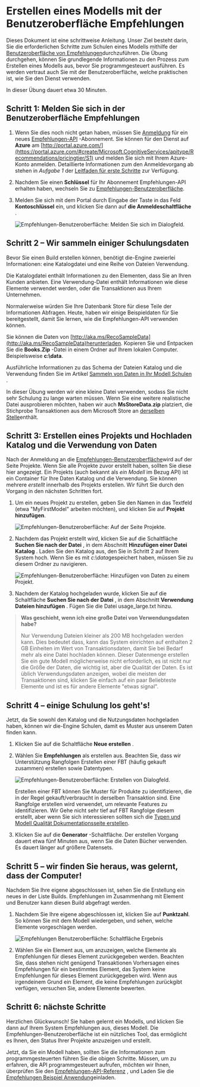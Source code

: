<properties
    pageTitle="Erstellen eines Modells mit der UI Recommnendations | Microsoft Azure"
    description="Azure maschinellen Learning Empfehlungen - Erstellen eines Modells mit der Benutzeroberfläche Empfehlungen"
    services="cognitive-services"
    documentationCenter=""
    authors="luiscabrer"
    manager="jhubbard"
    editor="cgronlun"/>

<tags
    ms.service="cognitive-services"
    ms.workload="data-services"
    ms.tgt_pltfrm="na"
    ms.devlang="na"
    ms.topic="article"
    ms.date="10/11/2016"
    ms.author="luisca"/>

# <a name="building-a-model-with-the-recommendations-ui"></a>Erstellen eines Modells mit der Benutzeroberfläche Empfehlungen

Dieses Dokument ist eine schrittweise Anleitung. Unser Ziel besteht darin, Sie die erforderlichen Schritte zum Schulen eines Modells mithilfe der [Benutzeroberfläche von Empfehlungen](https://recommendations-portal.azurewebsites.net/)durchzuführen.
Die Übung durchgehen, können Sie grundlegende Informationen zu den Prozess zum Erstellen eines Modells aus, bevor Sie programmgesteuert ausführen. Es werden vertraut auch Sie mit der Benutzeroberfläche, welche praktischen ist, wie Sie den Dienst verwenden.

In dieser Übung dauert etwa 30 Minuten.

<a name="Step1"></a>
## <a name="step-1---sign-in-to-the-recommendations-ui"></a>Schritt 1: Melden Sie sich in der Benutzeroberfläche Empfehlungen ##

1. Wenn Sie dies noch nicht getan haben, müssen Sie [Anmeldung](https://portal.azure.com/#create/Microsoft.CognitiveServices/apitype/Recommendations/pricingtier/S1) für ein neues [Empfehlungen-API](https://www.microsoft.com/cognitive-services/en-us/recommendations-api) -Abonnement. Sie können für den Dienst auf **Azure** am [http://portal.azure.com/](https://portal.azure.com/#create/Microsoft.CognitiveServices/apitype/Recommendations/pricingtier/S1) und melden Sie sich mit Ihrem Azure-Konto anmelden. Detaillierte Informationen zum den Anmeldevorgang ab stehen in *Aufgabe 1* der [Leitfaden für erste Schritte](cognitive-services-recommendations-quick-start.md) zur Verfügung. 

1. Nachdem Sie einen **Schlüssel** für Ihr Abonnement Empfehlungen-API erhalten haben, wechseln Sie zu [Empfehlungen-Benutzeroberfläche](https://recommendations-portal.azurewebsites.net/). 

1. Melden Sie sich mit dem Portal durch Eingabe der Taste in das Feld **Kontoschlüssel** ein, und klicken Sie dann auf **die Anmeldeschaltfläche** .

    ![Empfehlungen-Benutzeroberfläche: Melden Sie sich im Dialogfeld.][reco_signin]


<a name="Step2"></a>
## <a name="step-2---lets-gather-some-training-data"></a>Schritt 2 – Wir sammeln einiger Schulungsdaten ##

Bevor Sie einen Build erstellen können, benötigt die-Engine zweierlei Informationen: eine Katalogdatei und eine Reihe von Dateien Verwendung. 

Die Katalogdatei enthält Informationen zu den Elementen, dass Sie an Ihren Kunden anbieten. Eine Verwendung-Datei enthält Informationen wie diese Elemente verwendet werden, oder die Transaktionen aus Ihrem Unternehmen.

Normalerweise würden Sie Ihre Datenbank Store für diese Teile der Informationen Abfragen. Heute, haben wir einige Beispieldaten für Sie bereitgestellt, damit Sie lernen, wie die Empfehlungen-API verwenden können.

Sie können die Daten von [http://aka.ms/RecoSampleData](http://aka.ms/RecoSampleData)herunterladen. Kopieren Sie und Entpacken Sie die **Books.Zip** -Datei in einem Ordner auf Ihrem lokalen Computer. Beispielsweise **c:\data**.

Ausführliche Informationen zu das Schema der Dateien Katalog und die Verwendung finden Sie im Artikel [Sammeln von Daten in Ihr Modell Schulen](cognitive-services-recommendations-collecting-data.md) .
 
In dieser Übung werden wir eine kleine Datei verwenden, sodass Sie nicht sehr Schulung zu lange warten müssen. Wenn Sie eine weitere realistische Datei ausprobieren möchten, haben wir auch **MsStoreData.zip** platziert, die Stichprobe Transaktionen aus dem Microsoft Store an [derselben Stelle](http://aka.ms/RecoSampleData)enthält.

<a name="Step3"></a>
## <a name="step-3---create-a-project-and-upload-catalog-and-usage-data"></a>Schritt 3: Erstellen eines Projekts und Hochladen Katalog und die Verwendung von Daten ##

Nach der Anmeldung an die [Empfehlungen-Benutzeroberfläche](https://recommendations-portal.azurewebsites.net/)wird auf der Seite Projekte. Wenn Sie alle Projekte zuvor erstellt haben, sollten Sie diese hier angezeigt.
Ein Projekts (auch bekannt als *ein Modell* im Bezug API) ist ein Container für Ihre Daten Katalog und die Verwendung. Sie können mehrere *erstellt* innerhalb des Projekts erstellen. Wir führt Sie durch den Vorgang in den nächsten Schritten fort.

1. Um ein neues Projekt zu erstellen, geben Sie den Namen in das Textfeld (etwa "MyFirstModel" arbeiten möchten), und klicken Sie auf **Projekt hinzufügen**.
 
    ![Empfehlungen-Benutzeroberfläche: Auf der Seite Projekte.][reco_projects]

1. Nachdem das Projekt erstellt wird, klicken Sie auf die Schaltfläche **Suchen Sie nach der Datei** , in dem Abschnitt **Hinzufügen einer Datei Katalog** . Laden Sie den Katalog aus, den Sie in Schritt 2 auf Ihrem System hoch. Wenn Sie es mit *c:\data*gespeichert haben, müssen Sie zu diesem Ordner zu navigieren.

    ![Empfehlungen-Benutzeroberfläche: Hinzufügen von Daten zu einem Projekt.][reco_firstmodel]

1. Nachdem der Katalog hochgeladen wurde, klicken Sie auf die Schaltfläche **Suchen Sie nach der Datei** , in dem Abschnitt **Verwendung Dateien hinzufügen** . Fügen Sie die Datei usage_large.txt hinzu.

> **Was geschieht, wenn ich eine große Datei von Verwendungsdaten habe?**
>
> Nur Verwendung Dateien kleiner als 200 MB hochgeladen werden kann. Dies bedeutet dass, kann das System einrichten auf enthalten 2 GB Einheiten im Wert von Transaktionsdaten, damit Sie bei Bedarf mehr als eine Datei hochladen können.
> Dieser Datenmenge erstellen Sie ein gute Modell möglicherweise nicht erforderlich, es ist nicht nur die Größe der Daten, die wichtig ist, aber die Qualität der Daten. Es ist üblich Verwendungsdaten anzeigen, wobei die meisten der Transaktionen sind, klicken Sie einfach auf ein paar Beliebteste Elemente und ist es für andere Elemente "etwas signal".

<a name="Step4"></a>
## <a name="step-4---lets-do-some-training"></a>Schritt 4 – einige Schulung los geht's! ##

Jetzt, da Sie sowohl den Katalog und die Nutzungsdaten hochgeladen haben, können wir die-Engine Schulen, damit es Muster aus unserem Daten finden kann.

1.  Klicken Sie auf die Schaltfläche **Neue erstellen** .

1.  Wählen Sie **Empfehlungen** als erstellen aus. Beachten Sie, dass wir Unterstützung Rangfolgen Erstellen einer FBT (häufig gekauft zusammen) erstellen sowie Datentypen.

    ![Empfehlungen-Benutzeroberfläche: Erstellen von Dialogfeld.][reco_build_dialog.png]


    Erstellen einer FBT können Sie Muster für Produkte zu identifizieren, die in der Regel gekauft/verbraucht in derselben Transaktion sind.
    Eine Rangfolge erstellen wird verwendet, um relevante Features zu identifizieren. 
    Wir Gehe nicht sehr tief auf FBT Rangfolge diesem erstellt, aber wenn Sie sich interessieren sollten sich die [Typen und Modell Qualität Dokumentationsseite erstellen](cognitive-services-recommendations-buildtypes.md).

1. Klicken Sie auf die **Generator** -Schaltfläche. Der erstellen Vorgang dauert etwa fünf Minuten aus, wenn Sie die Daten Bücher verwenden. Es dauert länger auf größere Datensets.

<a name="Step5"></a>
## <a name="step-5---lets-find-out-what-the-machine-learned"></a>Schritt 5 – wir finden Sie heraus, was gelernt, dass der Computer! ##

Nachdem Sie Ihre eigene abgeschlossen ist, sehen Sie die Erstellung ein neues in der Liste Builds. Empfehlungen im Zusammenhang mit Element und Benutzer kann diesen Build abgefragt werden.

1. Nachdem Sie Ihre eigene abgeschlossen ist, klicken Sie auf **Punktzahl**. So können Sie mit dem Modell wiedergeben, und sehen, welche Elemente vorgeschlagen werden.

    ![Empfehlungen Benutzeroberfläche: Schaltfläche Ergebnis][reco_score_button]

1. Wählen Sie ein Element aus, um anzuzeigen, welche Elemente als Empfehlungen für dieses Element zurückgegeben werden. Beachten Sie, dass stehen nicht genügend Transaktionen Vorhersagen eines Empfehlungen für ein bestimmtes Element, das System keine Empfehlungen für dieses Element zurückgegeben wird.  Wenn aus irgendeinem Grund ein Element, die keine Empfehlungen zurückgibt verfügen, versuchen Sie, andere Elemente bewerten.

<a name="Step6"></a>
## <a name="step-6---next-steps"></a>Schritt 6: nächste Schritte ##
Herzlichen Glückwunsch! Sie haben gelernt ein Modells, und klicken Sie dann auf Ihrem System Empfehlungen aus, dieses Modell.  Die Empfehlungen-Benutzeroberfläche ist ein nützliches Tool, das ermöglicht es Ihnen, den Status Ihrer Projekte anzuzeigen und erstellt. 

Jetzt, da Sie ein Modell haben, sollten Sie die Informationen zum programmgesteuerten führen Sie die obigen Schritte. Müssen, um zu erfahren, die API programmgesteuert aufrufen, möchten wir Ihnen, überprüfen Sie den [Empfehlungen-API-Referenz](http://go.microsoft.com/fwlink/?LinkId=759348) , und Laden Sie die [Empfehlungen Beispiel Anwendung](http://go.microsoft.com/fwlink/?LinkID=759344)einladen.


[reco_signin]:../media/cognitive-services/reco_signin.PNG
[reco_projects]:../media/cognitive-services/reco_projects.PNG
[reco_firstmodel]:../media/cognitive-services/reco_firstmodel.png
[reco_build_dialog.png]:../media/cognitive-services/reco_build_dialog.png
[reco_score_button]:../media/cognitive-services/reco_score_button.png
